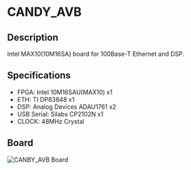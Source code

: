# CANDY_AVB
## Description
Intel MAX10(10M16SA) board for 100Base-T Ethernet and DSP.

## Specifications
* FPGA: Intel 10M16SAU(MAX10) x1
* ETH: TI DP83848 x1
* DSP: Analog Devices ADAU1761 x2
* USB Serial: Silabs CP2102N x1
* CLOCK: 48MHz Crystal

## Board
![CANBY_AVB Board](https://github.com/tkrworks/CANDY_AVB/blob/master/candy_avb_brd.png "CANDY_AVB Board")
